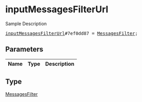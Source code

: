 # inputMessagesFilterUrl

Sample Description

<pre>
<a href="../constructor/inputMessagesFilterUrl.md">inputMessagesFilterUrl</a>#7ef0dd87 = <a href="../type/MessagesFilter.md">MessagesFilter</a>;
</pre>

## Parameters

| Name | Type | Description |
|------|:----:|-------------|

## Type

[MessagesFilter](../type/MessagesFilter.md)
